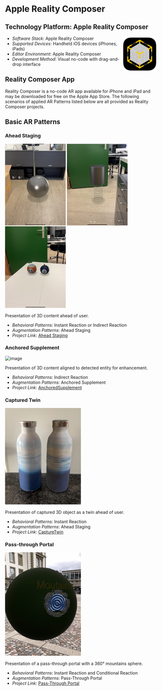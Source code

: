 # Apple Reality Composer

## Technology Platform: Apple Reality Composer

<img src="image/Reality_composer_logo.png" width="120" align="right">

- _Software Stack_: Apple Reality Composer
- _Supported Devices_: Handheld iOS devices (iPhones, iPads)
- _Editor Environment_: Apple Reality Composer
- _Development Method_: Visual no-code with drag-and-drop interface

## Reality Composer App

Reality Composer is a no-code AR app available for iPhone and iPad and may be downloaded for free on the Apple App Store. The following scenarios of applied AR Patterns listed below are all provided as Reality Composer projects.

## Basic AR Patterns

### Ahead Staging

![image](image/Metal_ball.png)
![image](image/Cylinder_spring.png)
![image](image/Pool_balls.png)

Presentation of 3D content ahead of user.

* _Behavioral Patterns_: Instant Reaction or Indirect Reaction
* _Augmentation Patterns_: Ahead Staging
* _Project Link_: [Ahead Staging ](AheadStaging/README.md)

### Anchored Supplement

![image](AnchoredSupplement/image/anchoredsupplement.gif)

Presentation of 3D content aligned to detected entity for enhancement.

* _Behavioral Patterns_: Indirect Reaction
* _Augmentation Patterns_: Anchored Supplement
* _Project Link_: [AnchoredSupplement](AnchoredSupplement/README.md)

### Captured Twin

<img src="CaptureTwin/image/Bottle.png" width="250"/>

Presentation of captured 3D object as a twin ahead of user.

* _Behavioral Patterns_: Instant Reaction
* _Augmentation Patterns_: Ahead Staging
* _Project Link_: [CaptureTwin](CaptureTwin/README.md)

### Pass-through Portal

<img src="Pass-throughPortal/image/Sphere.png" width="250"/>

Presentation of a pass-through portal with a 360° mountains sphere.

* _Behavioral Patterns_: Instant Reaction and Conditional Reaction
* _Augmentation Patterns_: Pass-Through Portal
* _Project Link_: [Pass-Through Portal](Pass-throughPortal/README.md)
